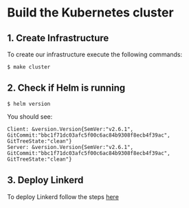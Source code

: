 # Build the Kubernetes cluster

## 1. Create Infrastructure

To create our infrastructure execute the following commands:

```
$ make cluster
```

## 2. Check if Helm is running

```
$ helm version
```

You should see:

```
Client: &version.Version{SemVer:"v2.6.1", GitCommit:"bbc1f71dc03afc5f00c6ac84b9308f8ecb4f39ac", GitTreeState:"clean"}
Server: &version.Version{SemVer:"v2.6.1", GitCommit:"bbc1f71dc03afc5f00c6ac84b9308f8ecb4f39ac", GitTreeState:"clean"}
```

## 3. Deploy Linkerd ##

To deploy Linkerd follow the steps [here](4-deploy-linkerd.md)